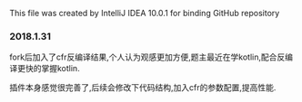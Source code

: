 This file was created by IntelliJ IDEA 10.0.1 for binding GitHub repository

### 2018.1.31
fork后加入了cfr反编译结果,个人认为观感更加方便,题主最近在学kotlin,配合反编译更快的掌握kotlin.

插件本身感觉很完善了,后续会修改下代码结构,加入cfr的参数配置,提高性能.